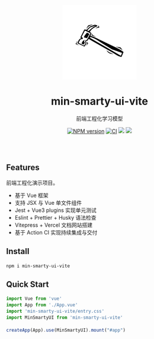 <br>

<p align="center">
<img src="./packages/min-smarty-ui-vite/assets/logo.jpeg" style="width:200px;" />
</p>

<h1 align="center">min-smarty-ui-vite</h1>

<p align="center">
前端工程化学习模型
</p>

<p align="center">
    <a href="https://www.npmjs.com/package/min-smarty-ui-vite"><img src="https://img.shields.io/npm/v/min-smarty-ui-vite?color=c95f8b&amp;label=NPM" alt="NPM version"></a>
    <a href="https://github.com/xp2000926/smarty-ui-vite/actions/workflows/main.yml"><img src="https://github.com/xp2000926/smarty-ui-vite/actions/workflows/main.yml/badge.svg?branch=main" alt="CI" style="max-width: 100%;"></a>
    <img src="https://img.shields.io/github/license/xp2000926/smarty-ui-vite">
    <a href="https://codecov.io/gh/xp2000926/smarty-ui-vite" ><img src="https://codecov.io/gh/xp2000926/smarty-ui-vite/branch/main/graph/badge.svg?token=34A0E1YVWF"/></a>
</p>

<br>
<br>

## Features

前端工程化演示项目。

- 基于 Vue 框架
- 支持 JSX 与 Vue 单文件组件
- Jest + Vue3 plugins 实现单元测试
- Eslint + Prettier + Husky 语法检查
- Vitepress + Vercel 文档网站搭建
- 基于 Action CI 实现持续集成与交付

## Install

```bash
npm i min-smarty-ui-vite
```

## Quick Start

```js
import Vue from 'vue'
import App from './App.vue'
import 'min-smarty-ui-vite/entry.css'
import MinSmartyUI from 'min-smarty-ui-vite'

createApp(App).use(MinSmartyUI).mount("#app")
```
